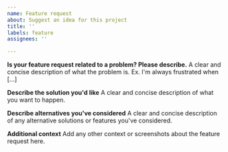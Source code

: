 ```yaml
---
name: Feature request
about: Suggest an idea for this project
title: ''
labels: feature
assignees: ''

---
```


<!--
Before submitting a feature request, please take a look at our list of existing requests, to see if anyone has suggested the same thing! We might already be working on it :) https://github.com/manyfold3d/manyfold/labels/feature

You can also come and discuss ideas in our Feature Requests channel on Matrix: https://matrix.to/#/#manyfold:matrix.org
-->

**Is your feature request related to a problem? Please describe.**
A clear and concise description of what the problem is. Ex. I'm always frustrated when [...]

**Describe the solution you'd like**
A clear and concise description of what you want to happen.

**Describe alternatives you've considered**
A clear and concise description of any alternative solutions or features you've considered.

**Additional context**
Add any other context or screenshots about the feature request here.
